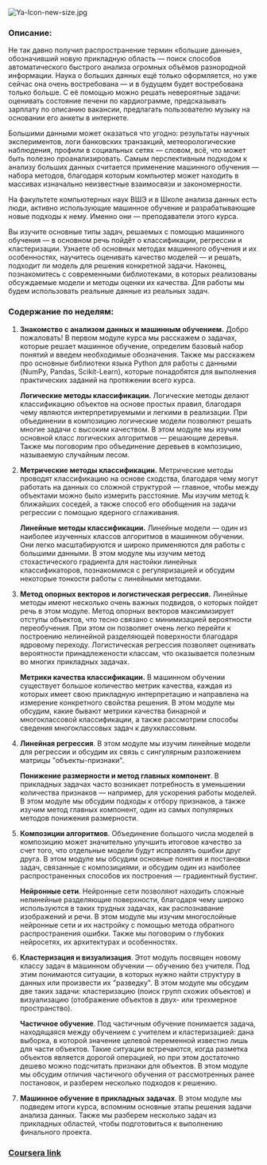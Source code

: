 ![Ya-Icon-new-size.jpg](attachment:Ya-Icon-new-size.jpg)

### Описание:
Не так давно получил распространение термин «большие данные», обозначивший новую прикладную область — поиск способов автоматического быстрого анализа огромных объёмов разнородной информации. Наука о больших данных ещё только оформляется, но уже сейчас она очень востребована — и в будущем будет востребована только больше.
С её помощью можно решать невероятные задачи: оценивать состояние печени по кардиограмме, предсказывать зарплату по описанию вакансии, предлагать пользователю музыку на основании его анкеты в интернете.

Большими данными может оказаться что угодно: результаты научных экспериментов, логи банковских транзакций, метеорологические наблюдения, профили в социальных сетях — словом, всё, что может быть полезно проанализировать.
Самым перспективным подходом к анализу больших данных считается применение машинного обучения — набора методов, благодаря которым компьютер может находить в массивах изначально неизвестные взаимосвязи и закономерности.

На факультете компьютерных наук ВШЭ и в Школе анализа данных есть люди, активно использующие машинное обучение и разрабатывающие новые подходы к нему. Именно они — преподаватели этого курса.

Вы изучите основные типы задач, решаемых с помощью машинного обучения — в основном речь пойдёт о классификации, регрессии и кластеризации. Узнаете об основных методах машинного обучения и их особенностях, научитесь оценивать качество моделей — и решать, подходит ли модель для решения конкретной задачи. Наконец, познакомитесь с современными библиотеками, в которых реализованы обсуждаемые модели и методы оценки их качества. Для работы мы будем использовать реальные данные из реальных задач.

### Содержание по неделям:
1. **Знакомство с анализом данных и машинным обучением.** Добро пожаловать! В первом модуле курса мы расскажем о задачах, которые решает машинное обучение, определим базовый набор понятий и введем необходимые обозначения. Также мы расскажем про основные библиотеки языка Python для работы с данными (NumPy, Pandas, Scikit-Learn), которые понадобятся для выполнения практических заданий на протяжении всего курса.

    **Логические методы классификации.** Логические методы делают классификацию объектов на основе простых правил, благодаря чему являются интерпретируемыми и легкими в реализации. При объединении в композицию логические модели позволяют решать многие задачи с высоким качеством. В этом модуле мы изучим основной класс логических алгоритмов — решающие деревья. Также мы поговорим про объединение деревьев в композицию, называемую случайным лесом.
    
2. **Метрические методы классификации.** Метрические методы проводят классификацию на основе сходства, благодаря чему могут работать на данных со сложной структурой — главное, чтобы между объектами можно было измерить расстояние. Мы изучим метод k ближайших соседей, а также способ его обобщения на задачи регрессии с помощью ядерного сглаживания.

    **Линейные методы классификации.** Линейные модели — один из наиболее изученных классов алгоритмов в машинном обучении. Они легко масштабируются и широко применяются для работы с большими данными. В этом модуле мы изучим метод стохастического градиента для настойки линейных классификаторов, познакомимся с регуляризацией и обсудим некоторые тонкости работы с линейными методами.
    
3. **Метод опорных векторов и логистическая регрессия.** Линейные методы имеют несколько очень важных подвидов, о которых пойдет речь в этом модуле. Метод опорных векторов максимизирует отступы объектов, что тесно связано с минимизацией вероятности переобучения. При этом он позволяет очень легко перейти к построению нелинейной разделяющей поверхности благодаря ядровому переходу. Логистическая регрессия позволяет оценивать вероятности принадлежености классам, что оказывается полезным во многих прикладных задачах.

    **Метрики качества классификации.** В машинном обучении существует большое количество метрик качества, каждая из которых имеет свою прикладную интерпретацию и направлена на измерение конкретного свойства решения. В этом модуле мы обсудим, какие бывают метрики качества бинарной и многоклассовой классификации, а также рассмотрим способы сведения многоклассовых задач к двухклассовым.
    
4. **Линейная регрессия**. В этом модуле мы изучим линейные модели для регрессии и обсудим их связь с сингулярным разложением матрицы "объекты-признаки".

    **Понижение размерности и метод главных компонент**. В прикладных задачах часто возникает потребность в уменьшении количества признаков — например, для ускорения работы моделей. В этом модуле мы обсудим подходы к отбору признаков, а также изучим метод главных компонент, один из самых популярных методов понижения размерности.
    
5. **Композиции алгоритмов**. Объединение большого числа моделей в композицию может значительно улучшить итоговое качество за счет того, что отдельные модели будут исправлять ошибки друг друга. В этом модуле мы обсудим основные понятия и постановки задач, связанные с композициями, и обсудим один из наиболее распространенных способов их построения — градиентный бустинг.

    **Нейронные сети**. Нейронные сети позволяют находить сложные нелинейные разделяющие поверхности, благодаря чему широко используются в таких трудных задачах, как распознавание изображений и речи. В этом модуле мы изучим многослойные нейронные сети и их настройку с помощью метода обратного распространения ошибки. Также мы поговорим о глубоких нейросетях, их архитектурах и особенностях.
6. **Кластеризация и визуализация**. Этот модуль посвящен новому классу задач в машинном обучении — обучению без учителя. Под этим понимаются ситуации, в которых нужно найти структуру в данных или произвести их "разведку". В этом модуле мы обсудим две таких задачи: кластеризацию (поиск групп схожих объектов) и визуализацию (отображение объектов в двух- или трехмерное пространство).

   **Частичное обучение**. Под частичным обучение понимается задача, находящаяся между обучением с учителем и кластеризацией: дана выборка, в которой значение целевой переменной известно лишь для части объектов. Такие ситуации встречаются, когда разметка объектов является дорогой операцией, но при этом достаточно дешево можно подсчитать признаки для объектов. В этом модуле мы обсудим отличия частичного обучения от рассмотренных ранее постановок, и разберем несколько подходов к решению.
   
7. **Машинное обучение в прикладных задачах**. В этом модуле мы подведем итоги курса, вспомним основные этапы решения задачи анализа данных. Также мы разберем несколько задач из прикладных областей, чтобы подготовиться к выполнению финального проекта.


### [Coursera link](https://www.coursera.org/learn/vvedenie-mashinnoe-obuchenie/)
